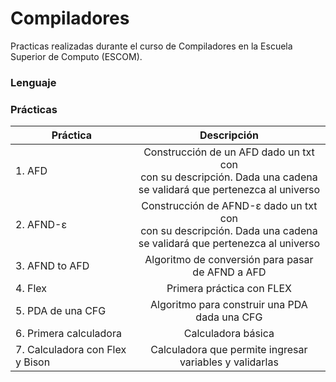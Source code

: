 # Compiladores
Practicas realizadas durante el curso de Compiladores en la Escuela Superior de Computo (ESCOM).

### Lenguaje


### Prácticas
| Práctica      | Descripción                 | 
| ------------- |:---------------------------:| 
| 1. AFD | Construcción de un AFD dado un txt con <br> con su descripción. Dada una cadena <br> se validará que pertenezca al universo|        
| 2. AFND-ε | Construcción de AFND-ε dado un txt con <br> con su descripción. Dada una cadena <br> se validará que pertenezca al universo|   
| 3. AFND to AFD | Algoritmo de conversión para pasar de AFND a AFD |
| 4. Flex | Primera práctica con FLEX |
| 5. PDA de una CFG | Algoritmo para construir una PDA dada una CFG |
| 6. Primera calculadora | Calculadora básica |
| 7. Calculadora con Flex y Bison | Calculadora que permite ingresar variables y validarlas |

